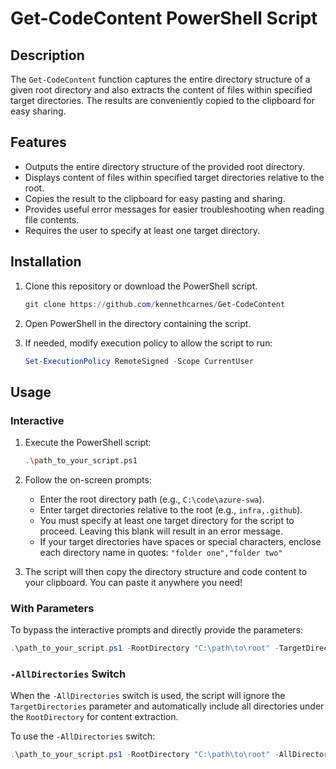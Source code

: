 # Get-CodeContent PowerShell Script
## Description

The `Get-CodeContent` function captures the entire directory structure of a given root directory and also extracts the content of files within specified target directories. The results are conveniently copied to the clipboard for easy sharing.

## Features

- Outputs the entire directory structure of the provided root directory.
- Displays content of files within specified target directories relative to the root.
- Copies the result to the clipboard for easy pasting and sharing.
- Provides useful error messages for easier troubleshooting when reading file contents.
- Requires the user to specify at least one target directory.

## Installation

1. Clone this repository or download the PowerShell script.
   ```powershell
   git clone https://github.com/kennethcarnes/Get-CodeContent
   ```

2. Open PowerShell in the directory containing the script.

3. If needed, modify execution policy to allow the script to run:
   ```powershell
   Set-ExecutionPolicy RemoteSigned -Scope CurrentUser
   ```

## Usage

### Interactive

1. Execute the PowerShell script:
   ```bash
   .\path_to_your_script.ps1
   ```

2. Follow the on-screen prompts:
   - Enter the root directory path (e.g., `C:\code\azure-swa`).
   - Enter target directories relative to the root (e.g., `infra,.github`).
   - You must specify at least one target directory for the script to proceed. Leaving this blank will result in an error message.
   - If your target directories have spaces or special characters, enclose each directory name in quotes: `"folder one","folder two"`

3. The script will then copy the directory structure and code content to your clipboard. You can paste it anywhere you need!

### With Parameters

To bypass the interactive prompts and directly provide the parameters:

```powershell
.\path_to_your_script.ps1 -RootDirectory "C:\path\to\root" -TargetDirectories @("folder1", "folder2") -SaveToFile -OutputFile "my_output.txt"
```

### `-AllDirectories` Switch
When the `-AllDirectories` switch is used, the script will ignore the `TargetDirectories` parameter and automatically include all directories under the `RootDirectory` for content extraction.


To use the `-AllDirectories` switch:
```powershell
.\path_to_your_script.ps1 -RootDirectory "C:\path\to\root" -AllDirectories -SaveToFile -OutputFile "my_output.txt"
```
